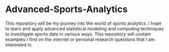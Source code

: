 # Advanced-Sports-Analytics
This repository will be my journey into the world of sports analytics. I hope to learn and apply advanced statistical modeling and computing techniques to investigate sports data in various ways.  This repository will contain examples I find on the internet or personal research questions that I am interested in. 
